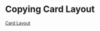 Copying Card Layout
=====================
[Card Layout](https://e3d1cf01-fff2-4e30-aa72-9ed35d893d72.id.repl.co/)
